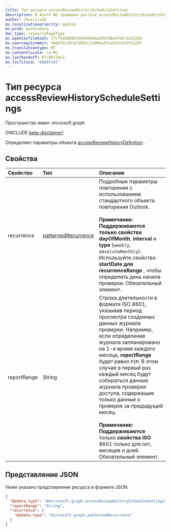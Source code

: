 ```yaml
---
title: Тип ресурса accessReviewHistoryScheduleSettings
description: В Azure AD проверки доступа accessReviewHistoryScheduleSettings представляет параметры, связанные с рядом определений журнала проверки доступа.
author: zhusijia26
ms.localizationpriority: medium
ms.prod: governance
doc_type: resourcePageType
ms.openlocfilehash: f7cf5ebd089fd94999a8ad5bfd8edfe6f1a4129b
ms.sourcegitcommit: a08b7dc29c4fd9b5c1c805e47ca824c633f3128f
ms.translationtype: MT
ms.contentlocale: ru-RU
ms.lasthandoff: 07/09/2022
ms.locfileid: "66697241"
---
```

# <a name="accessreviewhistoryschedulesettings-resource-type"></a>Тип ресурса accessReviewHistoryScheduleSettings

Пространство имен: microsoft.graph

[!INCLUDE [beta-disclaimer](../../includes/beta-disclaimer.md)]

Определяет параметры объекта [accessReviewHistoryDefinition](accessreviewhistorydefinition.md) .

## <a name="properties"></a>Свойства

|Свойство|Тип|Описание|
|:---|:---|:---|
| recurrence|[patternedRecurrence](patternedrecurrence.md) | Подробные параметры повторения с использованием стандартного объекта повторения Outlook. <br/><br/>**Примечание:** **Поддерживаются только свойства dayOfMonth**, **interval** и **type** (`weekly`, `absoluteMonthly`). Используйте свойство **startDate для** **recurrenceRange** , чтобы определить день начала проверки. Обязательный элемент. |
|reportRange|String|Строка длительности в формате ISO 8601, указывав период просмотра созданных данных журнала проверки. Например, если определение журнала запланировано на 1-е время каждого месяца, **reportRange** будет равно `P1M`. В этом случае в первый раз каждый месяц будут собираться данные журнала проверки доступа, содержащие только данные о проверке за предыдущий месяц. <br/><br/>**Примечание:** **Поддерживаются** только **свойства** **ISO** 8601 только для лет, месяцев и дней. Обязательный элемент.|

## <a name="json-representation"></a>Представление JSON

Ниже указано представление ресурса в формате JSON.
<!-- {
  "blockType": "resource",
  "@odata.type": "microsoft.graph.accessReviewHistoryScheduleSettings"
}
-->

``` json
{
  "@odata.type": "#microsoft.graph.accessReviewHistoryScheduleSettings",
  "reportRange": "String",
  "recurrence": {
    "@odata.type": "microsoft.graph.patternedRecurrence"
  }
}
```

